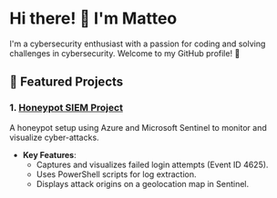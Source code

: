 # Hi there! 👋 I'm Matteo

I'm a cybersecurity enthusiast with a passion for coding and solving challenges in cybersecurity. Welcome to my GitHub profile! 🚀

## 🌟 Featured Projects

### 1. [Honeypot SIEM Project](https://github.com/TheRealLordy/Honeypot-SIEM)
A honeypot setup using Azure and Microsoft Sentinel to monitor and visualize cyber-attacks.

- **Key Features**:
  - Captures and visualizes failed login attempts (Event ID 4625).
  - Uses PowerShell scripts for log extraction.
  - Displays attack origins on a geolocation map in Sentinel.
